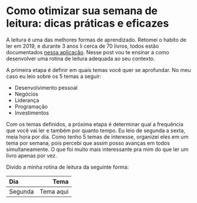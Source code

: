 # Como otimizar sua semana de leitura: dicas práticas e eficazes

A leitura é uma das melhores formas de aprendizado. Retomei o habito de ler em 2019, e durante 3 anos li cerca de 70 livros, todos estão documentados [nessa aplicação](https://codepen.io/klecianny-melo/pen/dyRJqbY). Nesse post vou te ensinar a como desenvolver uma rotina de leitura adequada ao seu contexto.

A primeira etapa é definir em quais temas você quer se aprofundar. No meu caso eu leio sobre os 5 temas a seguir:
* Desenvolvimento pessoal
* Negócios
* Liderança
* Programação
* Investimentos

Com os temas definidos, a próxima etapa é determinar qual a frequência que você vai ler e também por quanto tempo. Eu leio de segunda a sexta, meia hora por dia. Como tenho 5 temas de interesse, organizei eles em um tema por semana, pois percebi que assim posso avanças em todos simultaneamente. O que foi muito mais interessante pra mim do que ler um livro apenas por vez.

Divido a minha rotina de leitura da seguinte forma:

| Dia | Tema |
| :------ | ------: |
| Segunda  | Tema aqui  |
